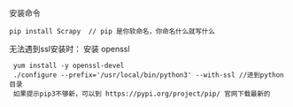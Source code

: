 安装命令

```
pip install Scrapy  // pip 是你软命名，你命名什么就写什么
```

无法遇到ssl安装时： 安装 openssl

```
 yum install -y openssl-devel
 ./configure --prefix='/usr/local/bin/python3' --with-ssl //进到python目录
 如果提示pip3不够新，可以到 https://pypi.org/project/pip/ 官网下载最新的
```



